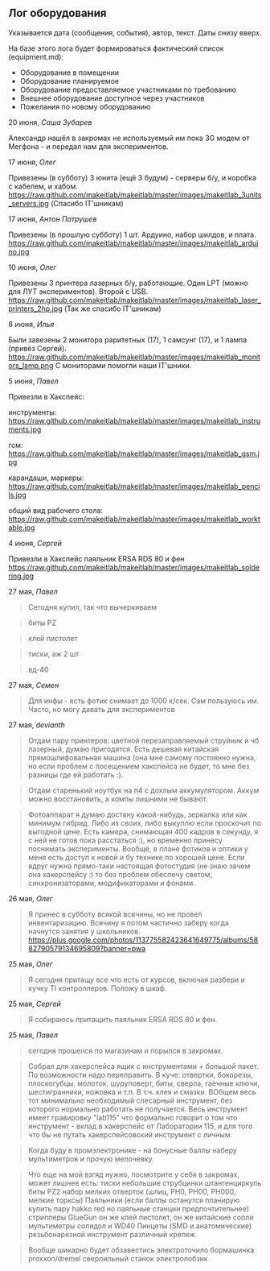 Лог оборудования
----------------

Указывается дата (сообщения, события), автор, текст. Даты снизу вверх. 

На базе этого лога будет формироваться фактический список (equipment.md): 

* Оборудование в помещении
* Оборудование планируемое
* Оборудование предоставляемое участниками по требованию
* Внешнее оборудование доступное через участников
* Пожелания по новому оборудованию


20 июня, *Саша Зубарев* 

Александр нашёл в закромах не используемый им пока 3G модем от Мегфона - и передал нам для экспериментов.


17 июня, *Олег* 

Привезены (в субботу) 3 юнита (ещё 3 будум) - серверы б/у, и коробка с кабелем, и хабом.
https://raw.github.com/makeitlab/makeitlab/master/images/makeitlab_3units_servers.jpg
(Спасибо IT'шникам)

17 июня, *Антон Патрушев* 

Привезены (в прошлую субботу) 1 шт. Ардуино, набор шилдов, и плата.
https://raw.github.com/makeitlab/makeitlab/master/images/makeitlab_arduino.jpg


10 июня, *Олег* 

Привезены 3 принтера лазерных б/у, работающие. Один LPT (можно для ЛУТ экспериментов). Второй с USB.
https://raw.github.com/makeitlab/makeitlab/master/images/makeitlab_laser_printers_2hp.jpg
(Так же спасибо IT'шникам)


8 июня, *Илья* 

Были завезены 2 монитора раритетных (17), 1 самсунг (17), и 1 лампа (привёз Сергей).
https://raw.github.com/makeitlab/makeitlab/master/images/makeitlab_monitors_lamp.png
С мониторами помогли наши IT'шники.

5 июня, *Павел*

Привезли в Хакспейс:

инструменты:
https://raw.github.com/makeitlab/makeitlab/master/images/makeitlab_instruments.jpg

гсм:
https://raw.github.com/makeitlab/makeitlab/master/images/makeitlab_gsm.jpg

карандаши, маркеры:
https://raw.github.com/makeitlab/makeitlab/master/images/makeitlab_pencils.jpg

общий вид рабочего стола:
https://raw.github.com/makeitlab/makeitlab/master/images/makeitlab_worktable.jpg


4 июня, *Сергей*

Привезли в Хакспейс паяльник ERSA RDS 80 и фен
https://raw.github.com/makeitlab/makeitlab/master/images/makeitlab_soldering.jpg


27 мая, *Павел*

> Сегодня купил, так что вычеркиваем 

> биты PZ

> клей пистолет

> тиски, аж 2 шт

> вд-40

27 мая, *Семен*

> Для инфы - есть фотик снимает до 1000 к/сек. Сам пользуюсь им. Часто, но могу давать для экспериментов


27 мая, *devianth*

> Отдам пару принтеров: цветной перезаправляемый струйник и чб лазерный, думаю пригодятся. Есть дешевая китайская прямошлифовальная машина (она мне самому постоянно нужна, но если проблем с посещением хакспейса не будет, то мне без разницы где ей работать :).

> Отдам старенький ноутбук на п4 с дохлым аккумулятором. Аккум можно восстановить, а компы лишними не бывают.

> Фотоаппарат я думаю достану какой-нибудь, зеркалка или как минимум гибрид. Либо из своих, либо выкуплю если проскочит по выгодной цене. Есть камера, снимающая 400 кадров в секунду, я с ней не готов пока расстаться :), но временно принесу поснимать эксперименты. Вообще, в плане фотиков и оптики у меня есть доступ к новой и бу технике по хорошей цене. Если вдруг нужна прямо-таки настоящая фотостудия (не знаю зачем она хакерспейсу :) то без проблем обеспечу светом, синхронизаторами, модификаторами и фонами.


26 мая, *Олег*

> Я принес в субботу всякой всячины, но не провел инвентаризацию. Всячину я потом частично заберу когда начнутся занятия у школьников.
> https://plus.google.com/photos/113775582423641649775/albums/5882790579134695809?banner=pwa


25 мая, *Олег*

> Я сегодня притащу все что есть от курсов, включая разбери и кучку TI контроллеров. Положу в шкаф.


25 мая, *Сергей*

> Я собираюсь притащить паяльник ERSA RDS 80 и фен.


25 мая, *Павел*

> сегодня прошелся по магазинам и порылся в закромах.

> Собрал для хакерспейса ящик с инструментами + большой пакет. По возможности надо переправить.
> В куче: отвертки, бокорезы, плоскогубцы, молоток, шуруповерт, биты, сверла, гаечные ключи, шестигранники, ножовка и т.п. В т.ч. клея и смазки. ВОбщем весь тот минимально необходимый слесарный инструмент, без которого нормально работать не получается.
> Весь инструмент имеет гравировку "lab115" что формально говорит о том что инструмент - вклад в  хакерспейс от Лаборатории 115, и для того что бы не путать хакерспейсовский инструмент с личным.

> Когда буду в промэлектронике - на бонусные баллы наберу мультиметров и прочую мелочевку.

> Что еще на мой взгяд нужно, посмотрите у себя в закромах, может лишнее есть:
> тиски небольшие
> струбцинки
> штангенциркуль
> биты PZ2
> набор мелких отверток (шлиц, PH0, PH00, PH000, мелкие торксы)
> Паяльники (если баллы останутся планирую купить пару hakko red но паяльные станции предпочтительнее)
> стрипперы
> GlueGun он же клей пистолет, он же китайские сопли
> мультиметры
> солидол и WD40
> Пинцеты (SMD и анатомические)
> резьбонарезной инструмент
> различный крепеж

> Вообще шикарно будет обзавестись
> электроточило
> бормашинка proxxon/dremel
> сверлильный станок
> электролобзик
